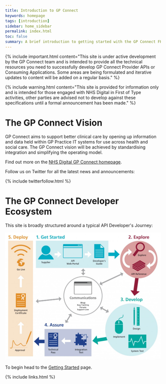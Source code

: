 ```yaml
---
title: Introduction to GP Connect
keywords: homepage
tags: [introduction]
sidebar: home_sidebar
permalink: index.html
toc: false
summary: A brief introduction to getting started with the GP Connect FHIR&reg; APIs.
---
```


{% include important.html content="This site is under active development by the GP Connect team and is intended to provide all the technical resources you need to successfully develop GP Connect Provider APIs or Consuming Applications. Some areas are being formulated and iterative updates to content will be added on a regular basis." %}

{% include warning.html content="This site is provided for information only and is intended for those engaged with NHS Digital in First of Type activities, other parties are advised not to develop against these specifications until a formal announcement has been made." %}

# The GP Connect Vision #

GP Connect aims to support better clinical care by opening up information and data held within GP Practice IT systems for use across health and social care. The GP Connect vision will be achieved by standardising integration and simplifying the operating model.

Find out more on the [NHS Digital GP Connect homepage](http://systems.digital.nhs.uk/gpsoc/interface/gpconnect).

Follow us on Twitter for all the latest news and announcements:

{% include twitterfollow.html %}

# The GP Connect Developer Ecosystem #

This site is broadly structured around a typical API Developer's Journey:

![NHS API Development Journey](images/development/NHS_API_Development_Journey-1024x835.jpg)

To begin head to the [Getting Started](overview_engage.html) page.

{% include links.html %}